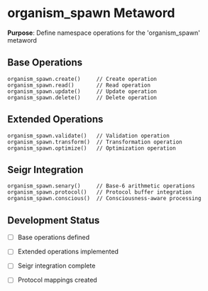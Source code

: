# organism_spawn Metaword

**Purpose**: Define namespace operations for the 'organism_spawn' metaword

## Base Operations

```hyphos
organism_spawn.create()     // Create operation
organism_spawn.read()       // Read operation  
organism_spawn.update()     // Update operation
organism_spawn.delete()     // Delete operation
```

## Extended Operations

```hyphos
organism_spawn.validate()   // Validation operation
organism_spawn.transform()  // Transformation operation
organism_spawn.optimize()   // Optimization operation
```

## Seigr Integration

```hyphos
organism_spawn.senary()     // Base-6 arithmetic operations
organism_spawn.protocol()   // Protocol buffer integration
organism_spawn.conscious()  // Consciousness-aware processing
```

## Development Status

- [ ] Base operations defined
- [ ] Extended operations implemented  
- [ ] Seigr integration complete
- [ ] Protocol mappings created

